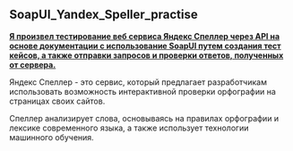 ## SoapUI_Yandex_Speller_practise
<u><b>Я произвел тестирование веб сервиса Яндекс Спеллер через API на основе документации с использование SoapUI путем создания тест кейсов, а также отправки запросов и проверки ответов, полученных от сервера. </u></b>

Яндекс Спеллер - это сервис, который предлагает разработчикам использовать возможность интерактивной проверки орфографии на страницах своих сайтов.

Спеллер анализирует слова, основываясь на правилах орфографии и лексике современного языка, а также использует технологии машинного обучения.